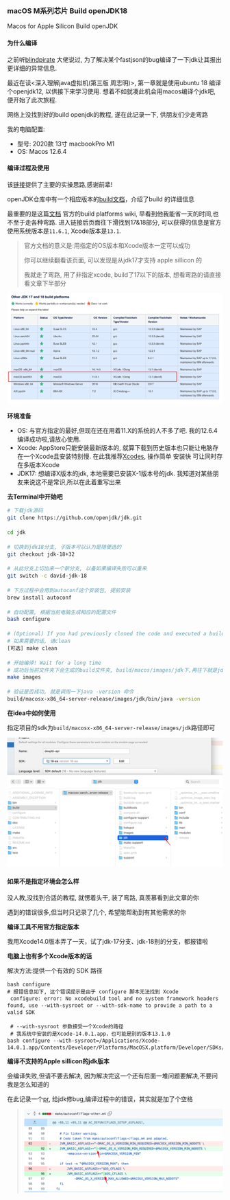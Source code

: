 ### macOS M系列芯片 Build openJDK18

Macos for Apple Silicon Build openJDK

#### 为什么编译

之前听[blindpirate](https://github.com/blindpirate) 大佬说过, 为了解决某个fastjson的bug编译了一下jdk让其报出更详细的异常信息.

最近在读<深入理解java虚拟机(第三版 周志明)>, 第一章就是使用ubuntu 18 编译个openjdk12, 以供接下来学习使用. 想着不如就凑此机会用macos编译个jdk吧, 便开始了此次旅程. 

网络上没找到好的build openjdk的教程, 遂在此记录一下, 供朋友们少走弯路

我的电脑配置:

- 型号: 2020款 13寸 macbookPro M1
- OS: Macos 12.6.4

#### 编译过程及使用

该[链接](https://gist.github.com/dgroomes/3af073b71c2c34581a155af9daa86564)提供了主要的实操思路,感谢前辈!

openJDK仓库中有一个相应版本的[build文档](https://github.com/openjdk/jdk/blob/jdk-17%2B2/doc/building.md)，介绍了build 的详细信息

最重要的是这篇[文档](https://wiki.openjdk.org/display/Build/Supported+Build+Platforms) 官方的build platforms wiki, 早看到他我能省一天的时间,也不至于走各种弯路. 进入链接后页面往下滑找到17&18部分, 可以获得的信息是官方使用系统版本是`11.6.1`, Xcode版本是`13.1`. 

> 官方文档的意义是:用指定的OS版本和Xcode版本一定可以成功
>
> 你可以继续翻看该页面, 可以发现是从jdk17才支持 apple sillicon 的
>
> 我就走了弯路, 用了非指定xcode, build了17以下的版本, 想看弯路的请直接看文章下半部分

![image-20230718165341632](images/image-20230718165341632.png)

**环境准备**

- OS: 与官方指定的最好,但现在还在用着11.X的系统的人不多了吧. 我的12.6.4编译成功啦,请放心使用. 
- Xcode: AppStore只能安装最新版本的, 就算下载到历史版本也只能让电脑存在一个Xcode且安装特别慢. 在此我推荐[Xcodes](https://www.xcodes.app/), 操作简单 安装快 可让同时存在多版本Xcode
- JDK17: 想编译X版本的jdk, 本地需要已安装X-1版本号的jdk. 我知道对某些朋友来说这不是常识,所以在此着重写出来

**去Terminal中开始吧**

```sh
# 下载jdk源码
git clone https://github.com/openjdk/jdk.git

cd jdk

# 切换到jdk18分支, 子版本可以认为是随便选的
git checkout jdk-18+32

# 从此分支上切出来一个新分支, 以备如果编译失败可以重来
git switch -c david-jdk-18

# 下方过程中会用到autoconf这个安装包, 提前安装
brew install autoconf

# 自动配置, 根据当前电脑生成相应的配置文件
bash configure

# (Optional) If you had previously cloned the code and executed a build you will want to first clean the project. Execute make clean.
# 如果需要的话, 请clean
[可选] make clean

# 开始编译! Wait for a long time
# 成功后当前文件夹下会生成的build文件夹, build/macos/images/jdk下,再往下就是jdk包那一大套东西啦
make images

# 验证是否成功, 就是调用一下java -version 命令
build/macosx-x86_64-server-release/images/jdk/bin/java -version
```

**在idea中如何使用**

指定项目的sdk为`build/macosx-x86_64-server-release/images/jdk`路径即可

![image-20230509140241470](images/image-20230509140241470.png)





#### 如果不是指定环境会怎么样

没人教,没找到合适的教程, 就愣着头干, 装了弯路, 真羡慕看到此文章的你

遇到的错误很多,但当时只记录了几个, 希望能帮助到有其他需求的你

**编译工具不用官方指定版本**

我用Xcode14.0版本弄了一天，试了jdk-17分支、jdk-18别的分支，都报错啦

**电脑上也有多个Xcode版本的话**

解决方法:提供一个有效的 SDK 路径 

```shell
bash configure
# 报错信息如下, 这个错误提示是由于 configure 脚本无法找到 Xcode
 configure: error: No xcodebuild tool and no system framework headers found, use --with-sysroot or --with-sdk-name to provide a path to a valid SDK
 
 # --with-sysroot 参数接受一个Xcode的路径
 # 我系统中安装的是Xcode-14.0.1.app，也可能是别的版本13.1.0
bash configure --with-sysroot=/Applications/Xcode-14.0.1.app/Contents/Developer/Platforms/MacOSX.platform/Developer/SDKs/MacOSX.sdk
```



**编译不支持的Apple sillicon的jdk版本**

会编译失败,但请不要去解决, 因为解决完这一个还有后面一堆问题要解决,不要问我是怎么知道的

在此记录一个[pr](https://github.com/openjdk/jdk/pull/5180/files?diff=unified&w=0), 给jdk修bug,编译过程中的错误，其实就是加了个空格

> ![image-20230509141501634](images/image-20230509141501634.png)
> 







